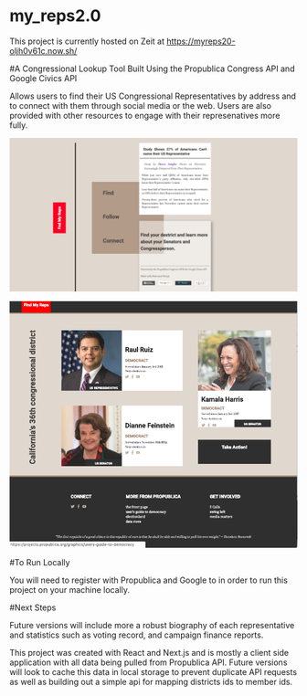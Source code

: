 # my_reps2.0
This project is currently hosted on Zeit at https://myreps20-oljh0v61c.now.sh/

#A Congressional Lookup Tool Built Using the Propublica Congress API and Google Civics API

Allows users to find their US Congressional Representatives by address and to connect with them through social media or the web. 
Users are also provided with other resources to engage with their represenatives more fully. 

![home component](https://github.com/MichaelAdamBerry/my_reps2.0/blob/master/readme-img/desktop-home-view.png)

![home component](https://github.com/MichaelAdamBerry/my_reps2.0/blob/master/readme-img/desktop-rep-view.png)

#To Run Locally

You will need to register with Propublica and Google to in order to run this project on your machine locally.

#Next Steps

Future versions will include more a robust biography of each representative and statistics such as voting record, and campaign finance reports.

This project was created with React and Next.js and is mostly a client side application with all data being pulled from Propublica API.
Future versions will look to cache this data in local storage to prevent duplicate API requests as well as building out a simple api for mapping districts ids to member ids. 
